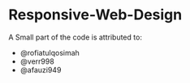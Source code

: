 # Responsive-Web-Design

A Small part of the code is attributed to:
- @rofiatulqosimah
- @verr998
- @afauzi949